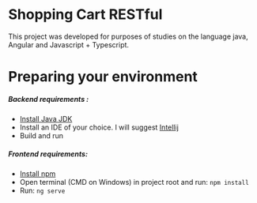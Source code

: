 # Shopping Cart RESTful
This project was developed for purposes of studies on the language java, Angular and Javascript + Typescript.

# Preparing your environment

##### Backend requirements :
  - [Install Java JDK]
  - Install an IDE of your choice. I will suggest [Intellij]
  - Build and run

##### Frontend requirements:
  - [Install npm]
  - Open terminal (CMD on Windows) in project root and run:  ```npm install```
  - Run: ```ng serve```

   [Install npm]: <https://docs.npmjs.com/cli/install>
   [Install Java JDK]: <http://www.oracle.com/technetwork/pt/java/javase/downloads/jdk8-downloads-2133151.html>
   [Intellij]: <https://www.jetbrains.com/idea/download>
